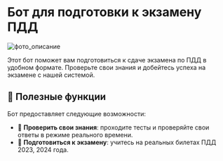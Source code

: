 # Бот для подготовки к экзамену ПДД

![фото_описание](https://github.com/user-attachments/assets/44fe064e-b8ce-4840-84a9-35e779de5236)

Этот бот поможет вам подготовиться к сдаче экзамена по ПДД в удобном формате. Проверьте свои знания и добейтесь успеха на экзамене с нашей системой.

## 🚦 Полезные функции

Бот предоставляет следующие возможности:

- 🔹 **Проверить свои знания**: проходите тесты и проверяйте свои ответы в режиме реального времени.
- 🔹 **Подготовиться к экзамену**: учитесь на реальных билетах ПДД 2023, 2024 года.
